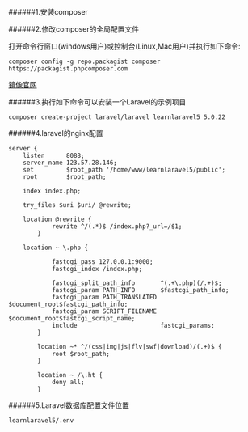 ######1.安装composer

######2.修改composer的全局配置文件

打开命令行窗口(windows用户)或控制台(Linux,Mac用户)并执行如下命令:

```
composer config -g repo.packagist composer https://packagist.phpcomposer.com
```
[镜像官网](http://pkg.phpcomposer.com/)

######3.执行如下命令可以安装一个Laravel的示例项目

```
composer create-project laravel/laravel learnlaravel5 5.0.22
```

######4.laravel的nginx配置

```
server {
    listen      8088;
    server_name 123.57.28.146;
    set         $root_path '/home/www/learnlaravel5/public';
    root        $root_path;

    index index.php;

    try_files $uri $uri/ @rewrite;

    location @rewrite {
            rewrite ^/(.*)$ /index.php?_url=/$1;
        }

    location ~ \.php {

            fastcgi_pass 127.0.0.1:9000;
            fastcgi_index /index.php;

            fastcgi_split_path_info       ^(.+\.php)(/.+)$;
            fastcgi_param PATH_INFO       $fastcgi_path_info;
            fastcgi_param PATH_TRANSLATED $document_root$fastcgi_path_info;
            fastcgi_param SCRIPT_FILENAME $document_root$fastcgi_script_name;
            include                       fastcgi_params;
        }

        location ~* ^/(css|img|js|flv|swf|download)/(.+)$ {
            root $root_path;    
        }     
            
        location ~ /\.ht {
            deny all;         
        }  
```

######5.Laravel数据库配置文件位置

```
learnlaravel5/.env
```
